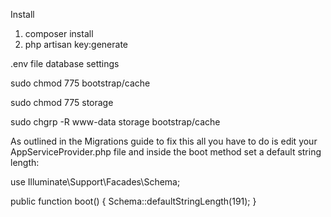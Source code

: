 ﻿Install

1. composer install
2. php artisan key:generate

.env file database settings

sudo chmod 775 bootstrap/cache

sudo chmod 775 storage

sudo chgrp -R www-data storage bootstrap/cache


As outlined in the Migrations guide to fix this all you have to do is edit your AppServiceProvider.php file and inside the boot method set a default string length:

use Illuminate\Support\Facades\Schema;

public function boot()
{
    Schema::defaultStringLength(191);
}
